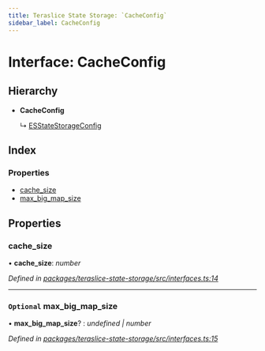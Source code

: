 ```yaml
---
title: Teraslice State Storage: `CacheConfig`
sidebar_label: CacheConfig
---
```


# Interface: CacheConfig

## Hierarchy

* **CacheConfig**

  ↳ [ESStateStorageConfig](esstatestorageconfig.md)

## Index

### Properties

* [cache_size](cacheconfig.md#cache_size)
* [max_big_map_size](cacheconfig.md#optional-max_big_map_size)

## Properties

###  cache_size

• **cache_size**: *number*

*Defined in [packages/teraslice-state-storage/src/interfaces.ts:14](https://github.com/terascope/teraslice/blob/653cf7530/packages/teraslice-state-storage/src/interfaces.ts#L14)*

___

### `Optional` max_big_map_size

• **max_big_map_size**? : *undefined | number*

*Defined in [packages/teraslice-state-storage/src/interfaces.ts:15](https://github.com/terascope/teraslice/blob/653cf7530/packages/teraslice-state-storage/src/interfaces.ts#L15)*
